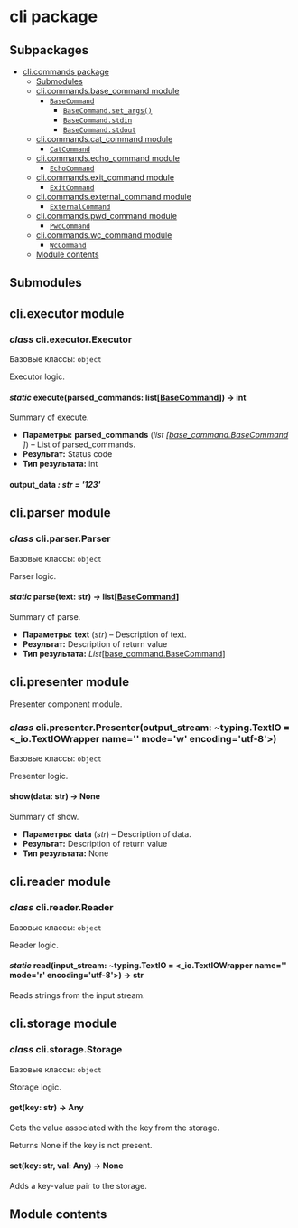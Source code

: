 # cli package

## Subpackages

* [cli.commands package](cli.commands.md)
  * [Submodules](cli.commands.md#submodules)
  * [cli.commands.base_command module](cli.commands.md#module-cli.commands.base_command)
    * [`BaseCommand`](cli.commands.md#cli.commands.base_command.BaseCommand)
      * [`BaseCommand.set_args()`](cli.commands.md#cli.commands.base_command.BaseCommand.set_args)
      * [`BaseCommand.stdin`](cli.commands.md#cli.commands.base_command.BaseCommand.stdin)
      * [`BaseCommand.stdout`](cli.commands.md#cli.commands.base_command.BaseCommand.stdout)
  * [cli.commands.cat_command module](cli.commands.md#module-cli.commands.cat_command)
    * [`CatCommand`](cli.commands.md#cli.commands.cat_command.CatCommand)
  * [cli.commands.echo_command module](cli.commands.md#module-cli.commands.echo_command)
    * [`EchoCommand`](cli.commands.md#cli.commands.echo_command.EchoCommand)
  * [cli.commands.exit_command module](cli.commands.md#module-cli.commands.exit_command)
    * [`ExitCommand`](cli.commands.md#cli.commands.exit_command.ExitCommand)
  * [cli.commands.external_command module](cli.commands.md#module-cli.commands.external_command)
    * [`ExternalCommand`](cli.commands.md#cli.commands.external_command.ExternalCommand)
  * [cli.commands.pwd_command module](cli.commands.md#module-cli.commands.pwd_command)
    * [`PwdCommand`](cli.commands.md#cli.commands.pwd_command.PwdCommand)
  * [cli.commands.wc_command module](cli.commands.md#module-cli.commands.wc_command)
    * [`WcCommand`](cli.commands.md#cli.commands.wc_command.WcCommand)
  * [Module contents](cli.commands.md#module-cli.commands)

## Submodules

## cli.executor module

### *class* cli.executor.Executor

Базовые классы: `object`

Executor logic.

#### *static* execute(parsed_commands: list[[BaseCommand](cli.commands.md#cli.commands.base_command.BaseCommand)]) → int

Summary of execute.

* **Параметры:**
  **parsed_commands** (*list* *[*[*base_command.BaseCommand*](cli.commands.md#cli.commands.base_command.BaseCommand) *]*) – List of parsed_commands.
* **Результат:**
  Status code
* **Тип результата:**
  int

#### output_data *: str* *= '123'*

## cli.parser module

### *class* cli.parser.Parser

Базовые классы: `object`

Parser logic.

#### *static* parse(text: str) → list[[BaseCommand](cli.commands.md#cli.commands.base_command.BaseCommand)]

Summary of parse.

* **Параметры:**
  **text** (*str*) – Description of text.
* **Результат:**
  Description of return value
* **Тип результата:**
  *List*[[base_command.BaseCommand](cli.commands.md#cli.commands.base_command.BaseCommand)]

## cli.presenter module

Presenter component module.

### *class* cli.presenter.Presenter(output_stream: ~typing.TextIO = <_io.TextIOWrapper name='<stdout>' mode='w' encoding='utf-8'>)

Базовые классы: `object`

Presenter logic.

#### show(data: str) → None

Summary of show.

* **Параметры:**
  **data** (*str*) – Description of data.
* **Результат:**
  Description of return value
* **Тип результата:**
  None

## cli.reader module

### *class* cli.reader.Reader

Базовые классы: `object`

Reader logic.

#### *static* read(input_stream: ~typing.TextIO = <_io.TextIOWrapper name='<stdin>' mode='r' encoding='utf-8'>) → str

Reads strings from the input stream.

## cli.storage module

### *class* cli.storage.Storage

Базовые классы: `object`

Storage logic.

#### get(key: str) → Any

Gets the value associated with the key from the storage.

Returns None if the key is not present.

#### set(key: str, val: Any) → None

Adds a key-value pair to the storage.

## Module contents
